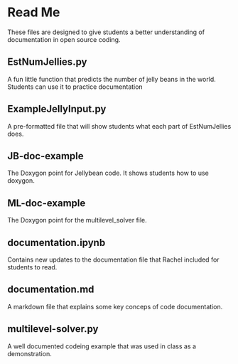 # Read Me

These files are designed to give students a better understanding of documentation in open source coding.

## EstNumJellies.py

A fun little function that predicts the number of jelly beans in the world. Students can use it to practice documentation

## ExampleJellyInput.py

A pre-formatted file that will show students what each part of EstNumJellies does.

## JB-doc-example

The Doxygon point for Jellybean code. It shows students how to use doxygon.

## ML-doc-example

The Doxygon point for the multilevel_solver file.

## documentation.ipynb

Contains new updates to the documentation file that Rachel included for students to read.

## documentation.md

A markdown file that explains some key conceps of code documentation.

## multilevel-solver.py

A well documented codeing example that was used in class as a demonstration.